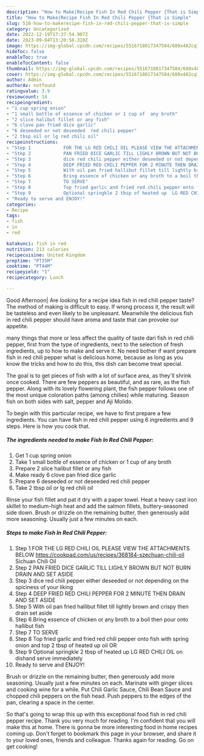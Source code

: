 ```yaml
---
description: "How to Make|Recipe Fish In Red Chili Pepper {That is Simple"
title: "How to Make|Recipe Fish In Red Chili Pepper {That is Simple"
slug: 510-how-to-makerecipe-fish-in-red-chili-pepper-that-is-simple
category: Uncategorized
date: 2022-12-19T17:37:54.907Z
date: 2023-09-04T13:20:58.310Z
image: https://img-global.cpcdn.com/recipes/5516718017347584/680x482cq70/fish-in-red-chili-pepper-recipe-main-photo.jpg
hideToc: false
enableToc: true
enableTocContent: false
thumbnail: https://img-global.cpcdn.com/recipes/5516718017347584/680x482cq70/fish-in-red-chili-pepper-recipe-main-photo.jpg
cover: https://img-global.cpcdn.com/recipes/5516718017347584/680x482cq70/fish-in-red-chili-pepper-recipe-main-photo.jpg
author: Admin
authorAv: notfound
ratingvalue: 3.9
reviewcount: 14
recipeingredient:
- "1 cup spring onion"
- "1 small bottle of essence of chicken or 1 cup of  any broth"
- "2 slice halibut fillet or any fish"
- "6 clove pan fried dice garlic"
- "6 deseeded or not deseeded  red chili pepper"
- "2 tbsp oil or lg red chili oil"
recipeinstructions:
- "Step 1            FOR THE LG RED CHILI OIL PLEASE VIEW THE ATTACHMENTS BELOW  https://cookpad.com/us/recipes/368184-szechuan-chili-oil                                Sichuan Chili Oil"
- "Step 2            PAN FRIED DICE GARLIC TILL LIGHLY BROWN BUT NOT BURN DRAIN AND SET ASIDE"
- "Step 3            dice red chili pepper either deseeded or not depending on the spiciness of your liking"
- "Step 4            DEEP FRIED RED CHILI PEPPER FOR 2 MINUTE THEN DRAIN AND SET ASIDE"
- "Step 5            With oil pan fried hallibut fillet till lightly brown and crispy then drain set aside"
- "Step 6            Bring essence of chicken or any broth to a boil then pour onto hallibut fish"
- "Step 7            TO SERVE"
- "Step 8            Top fried garlic and fried red chili pepper onto fish with spring onion and top 2 tbsp of heated up oil OR"
- "Step 9            Optional springkle 2 tbsp of heated up  LG RED CHILI OIL on dishand serve immediately"
- "Ready to serve and ENJOY!"
categories:
- Recipe
tags:
- fish
- in
- red

katakunci: fish in red 
nutrition: 213 calories
recipecuisine: United Kingdom
preptime: "PT35M"
cooktime: "PT44M"
recipeyield: "1"
recipecategory: Lunch

---
```



Good Afternoon| Are looking for a recipe idea fish in red chili pepper taste? The method of making is difficult to easy. If wrong process it, the result will be tasteless and even likely to be unpleasant. Meanwhile the delicious fish in red chili pepper should have aroma and taste that can provoke our appetite.






many things that more or less affect the quality of taste dari fish in red chili pepper, first from the type of ingredients, next to the selection of fresh ingredients, up to how to make and serve it. No need bother if want prepare fish in red chili pepper what is delicious home, because as long as you know the tricks and how to do this, this dish can become treat special.


The goal is to get pieces of fish with a lot of surface area, as they&#39;ll shrink once cooked. There are few peppers as beautiful, and as rare, as the fish pepper. Along with its lovely flowering plant, the fish pepper follows one of the most unique coloration paths (among chilies) while maturing. Season fish on both sides with salt, pepper and Aji Molido.


To begin with this particular recipe, we have to first prepare a few ingredients. You can have fish in red chili pepper using 6 ingredients and 9 steps. Here is how you cook that.

<!--inarticleads1-->

##### The ingredients needed to make Fish In Red Chili Pepper:

1. Get 1 cup spring onion
1. Take 1 small bottle of essence of chicken or 1 cup of  any broth
1. Prepare 2 slice halibut fillet or any fish
1. Make ready 6 clove pan fried dice garlic
1. Prepare 6 deseeded or not deseeded  red chili pepper
1. Take 2 tbsp oil or lg red chili oil


Rinse your fish fillet and pat it dry with a paper towel. Heat a heavy cast iron skillet to medium-high heat and add the salmon fillets, buttery-seasoned side down. Brush or drizzle on the remaining butter, then generously add more seasoning. Usually just a few minutes on each. 

<!--inarticleads2-->

##### Steps to make Fish In Red Chili Pepper:

1. Step 1            FOR THE LG RED CHILI OIL PLEASE VIEW THE ATTACHMENTS BELOW  https://cookpad.com/us/recipes/368184-szechuan-chili-oil                                Sichuan Chili Oil
1. Step 2            PAN FRIED DICE GARLIC TILL LIGHLY BROWN BUT NOT BURN DRAIN AND SET ASIDE
1. Step 3            dice red chili pepper either deseeded or not depending on the spiciness of your liking
1. Step 4            DEEP FRIED RED CHILI PEPPER FOR 2 MINUTE THEN DRAIN AND SET ASIDE
1. Step 5            With oil pan fried hallibut fillet till lightly brown and crispy then drain set aside
1. Step 6            Bring essence of chicken or any broth to a boil then pour onto hallibut fish
1. Step 7            TO SERVE
1. Step 8            Top fried garlic and fried red chili pepper onto fish with spring onion and top 2 tbsp of heated up oil OR
1. Step 9            Optional springkle 2 tbsp of heated up  LG RED CHILI OIL on dishand serve immediately
1. Ready to serve and ENJOY!

Brush or drizzle on the remaining butter, then generously add more seasoning. Usually just a few minutes on each. Marinate with ginger slices and cooking wine for a while. Put Chili Garlic Sauce, Chili Bean Sauce and chopped chili peppers on the fish head. Push peppers to the edges of the pan, clearing a space in the center. 

So that's going to wrap this up with this exceptional food fish in red chili pepper recipe. Thank you very much for reading. I'm confident that you will make this at home. There is gonna be more interesting food in home recipes coming up. Don't forget to bookmark this page in your browser, and share it to your loved ones, friends and colleague. Thanks again for reading. Go on get cooking!
